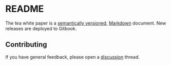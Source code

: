 # README

The tea white paper is a [semantically versioned](https://semver.org), [Markdown](https://daringfireball.net/projects/markdown/) document. New releases are deployed to Gitbook.

## Contributing

If you have general feedback, please open a [discussion](discussions/) thread.
